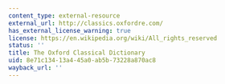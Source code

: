 ```yaml
---
content_type: external-resource
external_url: http://classics.oxfordre.com/
has_external_license_warning: true
license: https://en.wikipedia.org/wiki/All_rights_reserved
status: ''
title: The Oxford Classical Dictionary
uid: 8e71c134-13a4-45a0-ab5b-73228a870ac8
wayback_url: ''
---
```

